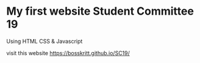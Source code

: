 # My first website Student Committee 19
Using HTML CSS & Javascript

visit this website https://bosskritt.github.io/SC19/
